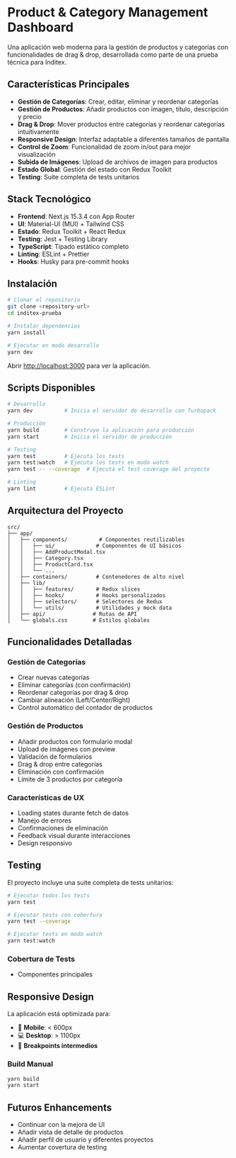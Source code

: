 # Product & Category Management Dashboard

Una aplicación web moderna para la gestión de productos y categorías con funcionalidades de drag & drop, desarrollada como parte de una prueba técnica para Inditex.

## Características Principales

- **Gestión de Categorías**: Crear, editar, eliminar y reordenar categorías
- **Gestión de Productos**: Añadir productos con imagen, título, descripción y precio
- **Drag & Drop**: Mover productos entre categorías y reordenar categorías intuitivamente
- **Responsive Design**: Interfaz adaptable a diferentes tamaños de pantalla
- **Control de Zoom**: Funcionalidad de zoom in/out para mejor visualización
- **Subida de Imágenes**: Upload de archivos de imagen para productos
- **Estado Global**: Gestión del estado con Redux Toolkit
- **Testing**: Suite completa de tests unitarios

## Stack Tecnológico

- **Frontend**: Next.js 15.3.4 con App Router
- **UI**: Material-UI (MUI) + Tailwind CSS
- **Estado**: Redux Toolkit + React Redux
- **Testing**: Jest + Testing Library
- **TypeScript**: Tipado estático completo
- **Linting**: ESLint + Prettier
- **Hooks**: Husky para pre-commit hooks

## Instalación

```bash
# Clonar el repositorio
git clone <repository-url>
cd inditex-prueba

# Instalar dependencias
yarn install

# Ejecutar en modo desarrollo
yarn dev
```

Abrir [http://localhost:3000](http://localhost:3000) para ver la aplicación.

## Scripts Disponibles

```bash
# Desarrollo
yarn dev          # Inicia el servidor de desarrollo con Turbopack

# Producción
yarn build        # Construye la aplicación para producción
yarn start        # Inicia el servidor de producción

# Testing
yarn test         # Ejecuta los tests
yarn test:watch   # Ejecuta los tests en modo watch
yarn test -- --coverage  # Ejecuta el test coverage del proyecto

# Linting
yarn lint         # Ejecuta ESLint
```

## Arquitectura del Proyecto

```
src/
├── app/
│   ├── components/          # Componentes reutilizables
│   │   ├── ui/             # Componentes de UI básicos
│   │   ├── AddProductModal.tsx
│   │   ├── Category.tsx
│   │   ├── ProductCard.tsx
│   │   └── ...
│   ├── containers/         # Contenedores de alto nivel
│   ├── lib/
│   │   ├── features/       # Redux slices
│   │   ├── hooks/          # Hooks personalizados
│   │   ├── selectors/      # Selectores de Redux
│   │   └── utils/          # Utilidades y mock data
│   ├── api/               # Rutas de API
│   └── globals.css        # Estilos globales
```

## Funcionalidades Detalladas

### Gestión de Categorías
- Crear nuevas categorías
- Eliminar categorías (con confirmación)
- Reordenar categorías por drag & drop
- Cambiar alineación (Left/Center/Right)
- Control automático del contador de productos

### Gestión de Productos
- Añadir productos con formulario modal
- Upload de imágenes con preview
- Validación de formularios
- Drag & drop entre categorías
- Eliminación con confirmación
- Límite de 3 productos por categoría

### Características de UX
- Loading states durante fetch de datos
- Manejo de errores
- Confirmaciones de eliminación
- Feedback visual durante interacciones
- Design responsivo

## Testing

El proyecto incluye una suite completa de tests unitarios:

```bash
# Ejecutar todos los tests
yarn test

# Ejecutar tests con cobertura
yarn test --coverage

# Ejecutar tests en modo watch
yarn test:watch
```

### Cobertura de Tests
- Componentes principales

## Responsive Design

La aplicación está optimizada para:
- 📱 **Mobile**: < 600px
- 💻 **Desktop**: > 1100px
- 📐 **Breakpoints intermedios**

### Build Manual
```bash
yarn build
yarn start
```

## Futuros Enhancements
- Continuar con la mejora de UI
- Añadir vista de detalle de productos
- Añadir perfil de usuario y diferentes proyectos
- Aumentar covertura de testing